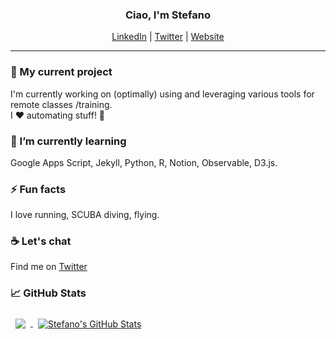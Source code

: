 <!--
**stefanocaglio/stefanocaglio** is a ✨ _special_ ✨ repository because its `README.md` (this file) appears on your GitHub profile.

- 🔭 I’m currently working on ...
- 🌱 I’m currently learning ...
- 👯 I’m looking to collaborate on ...
- 🤔 I’m looking for help with ...
- 💬 Ask me about ...
- 📫 How to reach me: ...
- 😄 Pronouns: ...
- ⚡ Fun fact: ...
-->

<h3 align="center">Ciao, I'm Stefano</h3>
<p align="center"><a href="https://www.linkedin.com/in/stefanocaglio/">LinkedIn</a> | <a href="https://twitter.com/stefanocaglio">Twitter</a> | <a href="https://stefanocaglio.com">Website</a>
  
<hr>

### 🔭  My current project

I'm currently working on (optimally) using and leveraging various tools for remote classes /training. <br>
I ❤️ automating stuff! 🦾 

### 🌱  I’m currently learning 

Google Apps Script, Jekyll, Python, R, Notion, Observable, D3.js.

### ⚡ Fun facts
I love running, SCUBA diving, flying.

### :coffee: Let's chat

Find me on [Twitter](https://twitter.com/stefanocaglio)


### &#x1f4c8; GitHub Stats
<a href="https://github.com/stefanocaglio">
  <img align="center" style="margin:0.5rem" src="https://github-readme-stats.vercel.app/api/top-langs/?username=stefanocaglio&layout=compact&title_color=ffffff&text_color=c9cacc&icon_color=4AB197&bg_color=1A2B34" />
</a>

<a href="https://github.com/stefanocaglio">
  <img align="center" style="margin:0.5rem" src="https://github-readme-stats.vercel.app/api?username=stefanocaglio&show_icons=true&line_height=27&count_private=true&title_color=ffffff&text_color=c9cacc&icon_color=4AB097&bg_color=1A2B34" alt="Stefano's GitHub Stats" />
</a>
